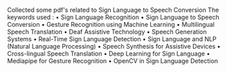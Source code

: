 Collected some pdf's related to Sign Language to Speech Conversion 
The keywords used :
•	Sign Language Recognition
•	Sign Language to Speech Conversion
•	Gesture Recognition using Machine Learning
•	Multilingual Speech Translation
•	Deaf Assistive Technology
•	Speech Generation Systems
•	Real-Time Sign Language Detection
•	Sign Language and NLP (Natural Language Processing)
•	Speech Synthesis for Assistive Devices
•	Cross-lingual Speech Translation
•	Deep Learning for Sign Language
•	Mediapipe for Gesture Recognition
•	OpenCV in Sign Language Detection
